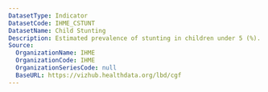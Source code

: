 ```yaml
---
DatasetType: Indicator
DatasetCode: IHME_CSTUNT
DatasetName: Child Stunting
Description: Estimated prevalence of stunting in children under 5 (%).
Source:
  OrganizationName: IHME
  OrganizationCode: IHME
  OrganizationSeriesCode: null
  BaseURL: https://vizhub.healthdata.org/lbd/cgf
---
```



